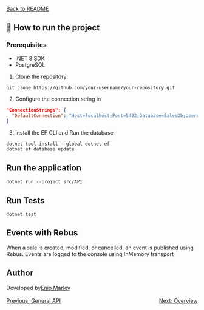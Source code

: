 [Back to README](../README.md)


## 🚀 How to run the project

### Prerequisites

- .NET 8 SDK
- PostgreSQL

1. Clone the repository:
```
git clone https://github.com/your-username/your-repository.git
```

2. Configure the connection string in
```json
"ConnectionStrings": {
  "DefaultConnection": "Host=localhost;Port=5432;Database=SalesDb;Username=postgres;Password=postgres"
}
```

3.  Install the EF CLI and Run the database
```
dotnet tool install --global dotnet-ef
dotnet ef database update
```

## Run the application
```
dotnet run --project src/API
```

## Run Tests
```
dotnet test
```

## Events with Rebus 

When a sale is created, modified, or cancelled, an event is published using Rebus. Events are logged to the console using InMemory transport

## Author
<div style="display: flex;">
<span>Developed by </span> <a href="https://www.linkedin.com/in/enio-marley/"> Enio Marley </a>
</div>

<br/>
<div style="display: flex; justify-content: space-between;">
  <a href="./general-api.md">Previous: General API</a>
  <a href="./overview.md">Next: Overview</a>
</div>

